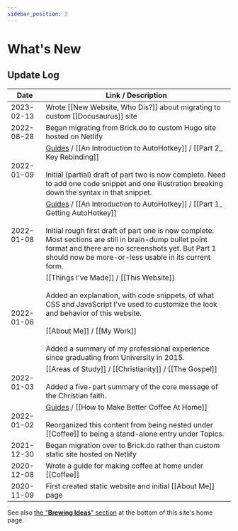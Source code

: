 ```yaml
---
sidebar_position: 2
---
```


# What's New

## Update Log

| Date       | Link / Description |
|------------|--------------------|
| 2023-02-13 | Wrote [[New Website, Who Dis?]] about migrating to custom [[Docusaurus]] site |
| 2022-08-28 | Began migrating from Brick.do to custom Hugo site hosted on Netlify |
| 2022-01-09 | [Guides](/guides) / [[An Introduction to AutoHotkey]] / [[Part 2_ Key Rebinding]] <br /><br /> Initial (partial) draft of part two is now complete. Need to add one code snippet and one illustration breaking down the syntax in that snippet.|
| 2022-01-08 | [Guides](/guides) / [[An Introduction to AutoHotkey]] / [[Part 1_ Getting AutoHotkey]] <br /><br />Initial rough first draft of part one is now complete. Most sections are still in brain-dump bullet point format and there are no screenshots yet. But Part 1 should now be more-or-less usable in its current form. |
| 2022-01-06 | [[Things I've Made]] / [[This Website]] <br /><br /> Added an explanation, with code snippets, of what CSS and JavaScript I've used to customize the look and behavior of this website. <br /><br /> [[About Me]] / [[My Work]] <br /><br /> Added a summary of my professional experience since graduating from University in 2015.
| 2022-01-03 | [[Areas of Study]] / [[Christianity]] / [[The Gospel]] <br /><br /> Added a five-part summary of the core message of the Christian faith.
| 2022-01-02 | [Guides](/guides) / [[How to Make Better Coffee At Home]] <br /><br /> Reorganized this content from being nested under [[Coffee]] to being a stand-alone entry under Topics.
| 2021-12-30 | Began migration over to Brick.do rather than custom static site hosted on Netlify
| 2020-12-08 | Wrote a guide for making coffee at home under [[Coffee]] |
| 2020-11-09 | First created static website and initial [[About Me]] page |

See also [the "**Brewing Ideas**" section](/#Brewing%20Ideas) at the bottom of this site's home page.
